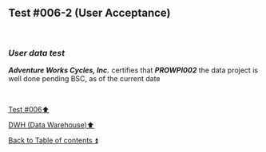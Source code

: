 ## Test #006-2 (User Acceptance)  

<p><br></p>

### **_User data test_**  

**_Adventure Works Cycles, Inc._** certifies that **_PROWPI002_** the data project is well done pending BSC, as of the current date  

<p><br></p>

[Test #006:arrow_up:](t006.md)  

[DWH (Data Warehouse):arrow_up:](../dwh.md)  

[Back to Table of contents :arrow_double_up:](../../README.md)   